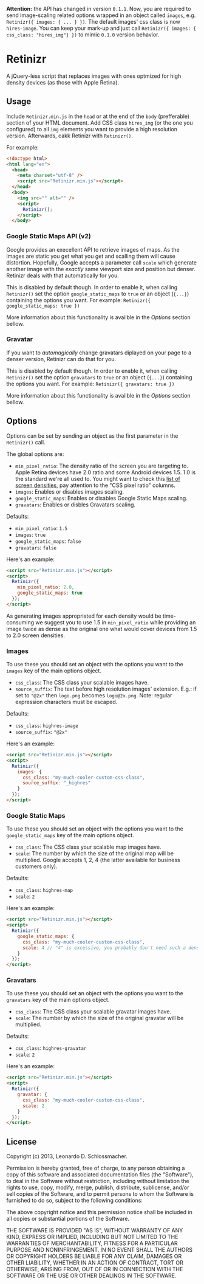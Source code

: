 **Attention:** the API has changed in version `0.1.1`.
Now, you are required to send image-scaling related options wrapped in an object called `images`, e.g. `Retinizr({ images: { ... } })`.
The default images' css class is now `hires-image`. You can keep your mark-up and just call `Retinizr({ images: { css_class: "hires_img"} })` to mimic `0.1.0` version behavior.

# Retinizr
A jQuery-less script that replaces images with ones optmized for high density devices (as those with Apple Retina).

## Usage
Include `Retinizr.min.js` in the `head` or at the end of the `body` (prefferable) section of your HTML document.
Add CSS class `hires_img` (or the one you configured) to all `img` elements you want to provide a high resolution version.
Afterwards, cakk Retinizr with `Retinizr()`.

For example:
```html
<!doctype html>
<html lang="en">
  <head>
    <meta charset="utf-8" />
    <script src="Retinizr.min.js"></script>
  </head>
  <body>
    <img src="" alt="" />
    <script>
      Retinizr();
    </script>
  </body>
```
### Google Static Maps API (v2)
Google provides an execellent API to retrieve images of maps. As the images are static you get what you get and scalling them will cause distortion. Hopefully, Google accepts a parameter call `scale` which generate another image with the *exactly* same viewport size and position but denser.
Retinizr deals with that automatically for you.

This is disabled by default though.
In order to enable it, when calling `Retinizr()` set the option `google_static_maps` to `true` or an object (`{...}`) containing the options you want.
For example: `Retinizr({ google_static_maps: true })`

More information about this functionality is availble in the *Options* section bellow.

### Gravatar
If you want to *automagically* change gravatars diplayed on your page to a denser version, Retinizr can do that for you.

This is disabled by default though.
In order to enable it, when calling `Retinizr()` set the option `gravatars` to `true` or an object (`{...}`) containing the options you want.
For example: `Retinizr({ gravatars: true })`

More information about this functionality is availble in the *Options* section bellow.

## Options
Options can be set by sending an object as the first parameter in the `Retinizr()` call.

The global options are:
* `min_pixel_ratio`: The density ratio of the screen you are targeting to. Apple Retina devices have 2.0 ratio and some Android devices 1.5. 1.0 is the standard we're all used to. You might want to check this <a href="http://en.wikipedia.org/wiki/List_of_displays_by_pixel_density" target="_blank">list of screen densities</a>, pay attention to the "CSS pixel ratio" columns.
* `images`: Enables or disables images scaling.
* `google_static_maps`: Enables or disables Google Static Maps scaling.
* `gravatars`: Enables or disbles Gravatars scaling.

Defaults:
* `min_pixel_ratio`: `1.5`
* `images`: `true`
* `google_static_maps`: `false`
* `gravatars`: `false`

Here's an example:
```html
<script src="Retinizr.min.js"></script>
<script>
  Retinizr({
    min_pixel_ratio: 2.0,
    google_static_maps: true
  });
</script>
```

As generating images appropriated for each density would be time-consuming we suggest you to use 1.5 in `min_pixel_ratio` while providing an image twice as dense as the original one what would cover devices from 1.5 to 2.0 screen densities.

### Images
To use these you should set an object with the options you want to the `images` key of the main options object.

* `css_class`: The CSS class your scalable images have.
* `source_suffix`: The text before high resolution images' extension. E.g.: if set to `"@2x"` then `logo.png` becomes `logo@2x.png`. Note: regular expression characters must be escaped.

Defaults:
* `css_class`: `highres-image`
* `source_suffix`: `"@2x"`

Here's an example:
```html
<script src="Retinizr.min.js"></script>
<script>
  Retinizr({
    images: {
      css_class: "my-much-cooler-custom-css-class",
      source_suffix: "_highres"
    }
  });
</script>
```

### Google Static Maps
To use these you should set an object with the options you want to the `google_static_maps` key of the main options object.

* `css_class`: The CSS class your scalable map images have.
* `scale`: The number by which the size of the original map will be multiplied. Google accepts 1, 2, 4 (the latter available for business customers only).

Defaults:
* `css_class`: `highres-map`
* `scale`: `2`

Here's an example:
```html
<script src="Retinizr.min.js"></script>
<script>
  Retinizr({
    google_static_maps: {
      css_class: "my-much-cooler-custom-css-class",
      scale: 4 // "4" is excessive, you probably don't need such a dense image and is only availble in the paid version of the API.
    }
  });
</script>
```

### Gravatars
To use these you should set an object with the options you want to the `gravatars` key of the main options object.

* `css_class`: The CSS class your scalable gravatar images have.
* `scale`: The number by which the size of the original gravatar will be multiplied.

Defaults:
* `css_class`: `highres-gravatar`
* `scale`: `2`

Here's an example:
```html
<script src="Retinizr.min.js"></script>
<script>
  Retinizr({
    gravatar: {
      css_class: "my-much-cooler-custom-css-class",
      scale: 2
    }
  });
</script>
```

## License
Copyright (c) 2013, Leonardo D. Schlossmacher.

Permission is hereby granted, free of charge, to any person obtaining a copy of this software and associated documentation files (the "Software"), to deal in the Software without restriction, including without limitation the rights to use, copy, modify, merge, publish, distribute, sublicense, and/or sell copies of the Software, and to permit persons to whom the Software is furnished to do so, subject to the following conditions:

The above copyright notice and this permission notice shall be included in all copies or substantial portions of the Software.

THE SOFTWARE IS PROVIDED "AS IS", WITHOUT WARRANTY OF ANY KIND, EXPRESS OR IMPLIED, INCLUDING BUT NOT LIMITED TO THE WARRANTIES OF MERCHANTABILITY, FITNESS FOR A PARTICULAR PURPOSE AND NONINFRINGEMENT. IN NO EVENT SHALL THE AUTHORS OR COPYRIGHT HOLDERS BE LIABLE FOR ANY CLAIM, DAMAGES OR OTHER LIABILITY, WHETHER IN AN ACTION OF CONTRACT, TORT OR OTHERWISE, ARISING FROM, OUT OF OR IN CONNECTION WITH THE SOFTWARE OR THE USE OR OTHER DEALINGS IN THE SOFTWARE.